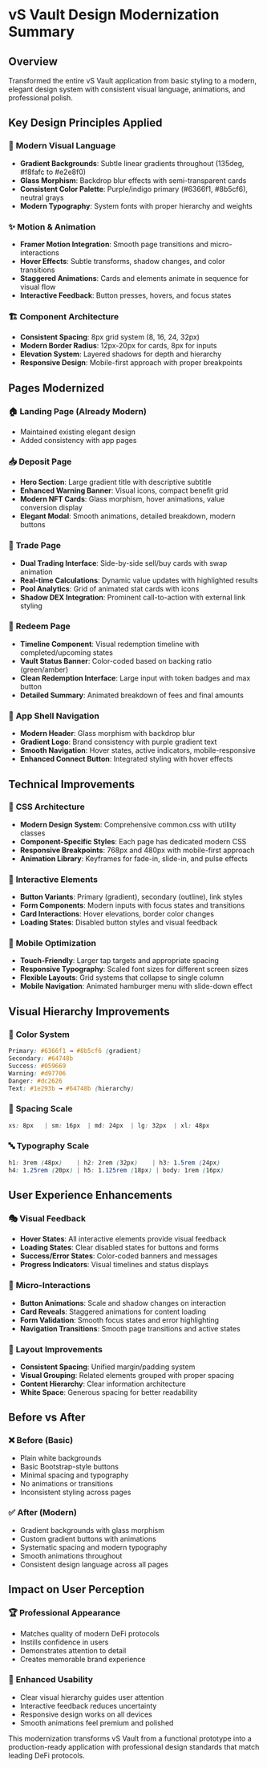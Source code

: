 # vS Vault Design Modernization Summary

## Overview
Transformed the entire vS Vault application from basic styling to a modern, elegant design system with consistent visual language, animations, and professional polish.

## Key Design Principles Applied

### 🎨 **Modern Visual Language**
- **Gradient Backgrounds**: Subtle linear gradients throughout (135deg, #f8fafc to #e2e8f0)
- **Glass Morphism**: Backdrop blur effects with semi-transparent cards
- **Consistent Color Palette**: Purple/indigo primary (#6366f1, #8b5cf6), neutral grays
- **Modern Typography**: System fonts with proper hierarchy and weights

### ✨ **Motion & Animation**
- **Framer Motion Integration**: Smooth page transitions and micro-interactions
- **Hover Effects**: Subtle transforms, shadow changes, and color transitions
- **Staggered Animations**: Cards and elements animate in sequence for visual flow
- **Interactive Feedback**: Button presses, hovers, and focus states

### 🏗️ **Component Architecture**
- **Consistent Spacing**: 8px grid system (8, 16, 24, 32px)
- **Modern Border Radius**: 12px-20px for cards, 8px for inputs
- **Elevation System**: Layered shadows for depth and hierarchy
- **Responsive Design**: Mobile-first approach with proper breakpoints

## Pages Modernized

### 🏠 **Landing Page** (Already Modern)
- Maintained existing elegant design
- Added consistency with app pages

### 📥 **Deposit Page**
- **Hero Section**: Large gradient title with descriptive subtitle
- **Enhanced Warning Banner**: Visual icons, compact benefit grid
- **Modern NFT Cards**: Glass morphism, hover animations, value conversion display
- **Elegant Modal**: Smooth animations, detailed breakdown, modern buttons

### 💱 **Trade Page**  
- **Dual Trading Interface**: Side-by-side sell/buy cards with swap animation
- **Real-time Calculations**: Dynamic value updates with highlighted results
- **Pool Analytics**: Grid of animated stat cards with icons
- **Shadow DEX Integration**: Prominent call-to-action with external link styling

### 🔄 **Redeem Page**
- **Timeline Component**: Visual redemption timeline with completed/upcoming states
- **Vault Status Banner**: Color-coded based on backing ratio (green/amber)
- **Clean Redemption Interface**: Large input with token badges and max button
- **Detailed Summary**: Animated breakdown of fees and final amounts

### 🧭 **App Shell Navigation**
- **Modern Header**: Glass morphism with backdrop blur
- **Gradient Logo**: Brand consistency with purple gradient text
- **Smooth Navigation**: Hover states, active indicators, mobile-responsive
- **Enhanced Connect Button**: Integrated styling with hover effects

## Technical Improvements

### 🎯 **CSS Architecture**
- **Modern Design System**: Comprehensive common.css with utility classes
- **Component-Specific Styles**: Each page has dedicated modern CSS
- **Responsive Breakpoints**: 768px and 480px with mobile-first approach
- **Animation Library**: Keyframes for fade-in, slide-in, and pulse effects

### 🔧 **Interactive Elements**
- **Button Variants**: Primary (gradient), secondary (outline), link styles
- **Form Components**: Modern inputs with focus states and transitions
- **Card Interactions**: Hover elevations, border color changes
- **Loading States**: Disabled button styles and visual feedback

### 📱 **Mobile Optimization**
- **Touch-Friendly**: Larger tap targets and appropriate spacing
- **Responsive Typography**: Scaled font sizes for different screen sizes
- **Flexible Layouts**: Grid systems that collapse to single column
- **Mobile Navigation**: Animated hamburger menu with slide-down effect

## Visual Hierarchy Improvements

### 🎨 **Color System**
```css
Primary: #6366f1 → #8b5cf6 (gradient)
Secondary: #64748b
Success: #059669  
Warning: #d97706
Danger: #dc2626
Text: #1e293b → #64748b (hierarchy)
```

### 📏 **Spacing Scale**
```css
xs: 8px   | sm: 16px  | md: 24px  | lg: 32px  | xl: 48px
```

### 🔤 **Typography Scale**
```css
h1: 3rem (48px)    | h2: 2rem (32px)    | h3: 1.5rem (24px)
h4: 1.25rem (20px) | h5: 1.125rem (18px) | body: 1rem (16px)
```

## User Experience Enhancements

### 🎭 **Visual Feedback**
- **Hover States**: All interactive elements provide visual feedback
- **Loading States**: Clear disabled states for buttons and forms
- **Success/Error States**: Color-coded banners and messages
- **Progress Indicators**: Visual timelines and status displays

### 🎪 **Micro-Interactions**
- **Button Animations**: Scale and shadow changes on interaction
- **Card Reveals**: Staggered animations for content loading
- **Form Validation**: Smooth focus states and error highlighting
- **Navigation Transitions**: Smooth page transitions and active states

### 📐 **Layout Improvements**
- **Consistent Spacing**: Unified margin/padding system
- **Visual Grouping**: Related elements grouped with proper spacing
- **Content Hierarchy**: Clear information architecture
- **White Space**: Generous spacing for better readability

## Before vs After

### ❌ **Before (Basic)**
- Plain white backgrounds
- Basic Bootstrap-style buttons
- Minimal spacing and typography
- No animations or transitions
- Inconsistent styling across pages

### ✅ **After (Modern)**
- Gradient backgrounds with glass morphism
- Custom gradient buttons with animations
- Systematic spacing and modern typography
- Smooth animations throughout
- Consistent design language across all pages

## Impact on User Perception

### 🏆 **Professional Appearance**
- Matches quality of modern DeFi protocols
- Instills confidence in users
- Demonstrates attention to detail
- Creates memorable brand experience

### 🚀 **Enhanced Usability**
- Clear visual hierarchy guides user attention
- Interactive feedback reduces uncertainty
- Responsive design works on all devices
- Smooth animations feel premium and polished

This modernization transforms vS Vault from a functional prototype into a production-ready application with professional design standards that match leading DeFi protocols.
